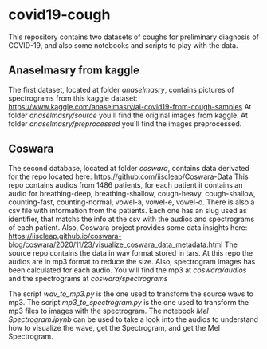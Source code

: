 # covid19-cough

This repository contains two datasets of coughs for preliminary diagnosis of COVID-19, and also some notebooks and scripts to play with the data.

## Anaselmasry from kaggle
The first dataset, located at folder *anaselmasry*, contains pictures of spectrograms from this kaggle dataset:
https://www.kaggle.com/anaselmasry/ai-covid19-from-cough-samples
At folder *anaselmasry/source* you'll find the original images from kaggle.
At folder *anaselmasry/preprocessed* you'll find the images preprocessed.

## Coswara
The second database, located at folder *coswara*, contains data derivated for the repo located here: https://github.com/iiscleap/Coswara-Data
This repo contains audios from 1486 patients, for each patient it contains an audio for breathing-deep, breathing-shallow, cough-heavy, cough-shallow, counting-fast, counting-normal, vowel-a, vowel-e, vowel-o.
There is also a csv file with information from the patients. Each one has an slug used as identifier, that matchs the info at the csv with the audios and spectrograms of each patient. Also, Coswara project provides some data insights here: https://iiscleap.github.io/coswara-blog/coswara/2020/11/23/visualize_coswara_data_metadata.html
The source repo contains the data in wav format stored in tars. At this repo the audios are in mp3 format to reduce the size. Also, spectrogram images has been calculated for each audio. You will find the mp3 at *coswara/audios* and the spectrograms at *coswara/spectrograms*

The script *wav_to_mp3.py* is the one used to transform the source wavs to mp3.
The script *mp3_to_spectrogram.py* is the one used to transform the mp3 files to images with the spectrogram.
The notebook *Mel Spectrogram.ipynb* can be used to take a look into the audios to understand how to visualize the wave, get the Spectrogram, and get the Mel Spectrogram.